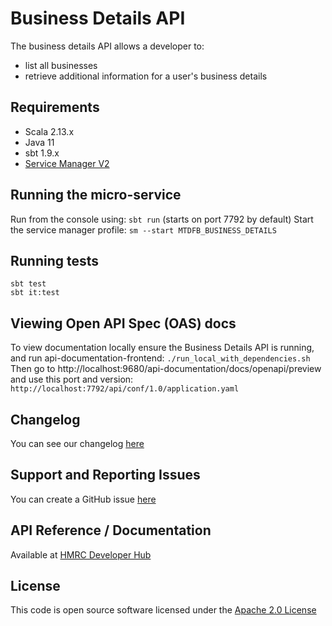Business Details API
========================
The business details API allows a developer to:

- list all businesses
- retrieve additional information for a user's business details

## Requirements

- Scala 2.13.x
- Java 11
- sbt 1.9.x
- [Service Manager V2](https://github.com/hmrc/sm2)

## Running the micro-service

Run from the console using: `sbt run` (starts on port 7792 by default)
Start the service manager profile: `sm --start MTDFB_BUSINESS_DETAILS`

## Running tests

```
sbt test
sbt it:test
```

## Viewing Open API Spec (OAS) docs

To view documentation locally ensure the Business Details API is running, and run api-documentation-frontend:
`./run_local_with_dependencies.sh`
Then go to http://localhost:9680/api-documentation/docs/openapi/preview and use this port and version:
`http://localhost:7792/api/conf/1.0/application.yaml`

## Changelog

You can see our changelog [here](https://github.com/hmrc/income-tax-mtd-changelog)

## Support and Reporting Issues

You can create a GitHub issue [here](https://github.com/hmrc/income-tax-mtd-changelog/issues)

## API Reference / Documentation

Available
at [HMRC Developer Hub](https://developer.service.hmrc.gov.uk/api-documentation/docs/api/service/business-details-api)

## License

This code is open source software licensed under
the [Apache 2.0 License]("http://www.apache.org/licenses/LICENSE-2.0.html")